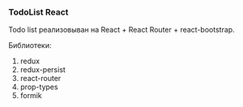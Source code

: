 ### TodoList React

Todo list реализовыван на React + React Router + react-bootstrap.

Библиотеки:

1. redux
2. redux-persist 
3. react-router 
4. prop-types 
5. formik